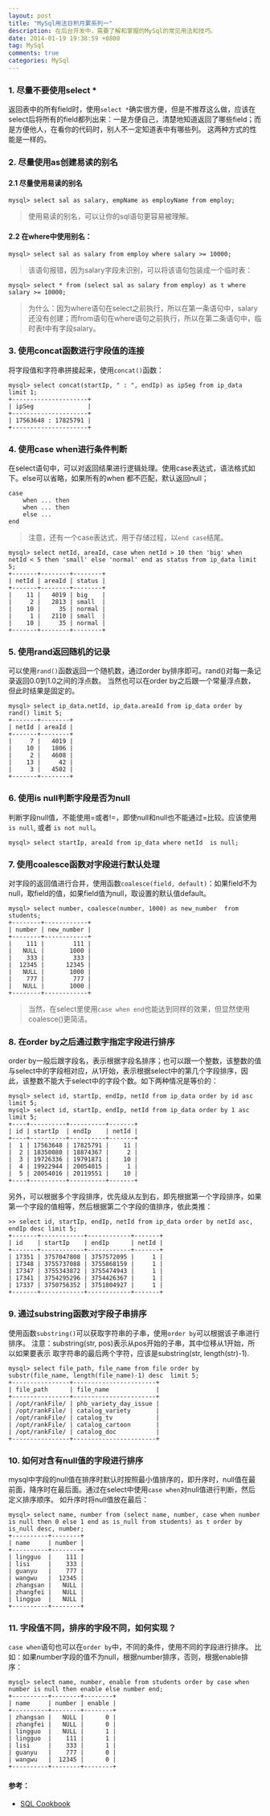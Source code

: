 ```yaml
---
layout: post
title: "MySql用法日积月累系列一"
description: 在后台开发中，需要了解和掌握的MySql的常见用法和技巧。
date: 2014-01-19 19:38:59 +0800
tag: MySql
comments: true
categories: MySql
---
```


### 1. 尽量不要使用select *

返回表中的所有field时，使用`select *`确实很方便，但是不推荐这么做，应该在select后将所有的field都列出来：一是方便自己，清楚地知道返回了哪些field；而是方便他人，在看你的代码时，别人不一定知道表中有哪些列。
这两种方式的性能是一样的。

### 2. 尽量使用as创建易读的别名

#### 2.1 尽量使用易读的别名

    mysql> select sal as salary, empName as employName from employ;

> 使用易读的别名，可以让你的sql语句更容易被理解。

#### 2.2 在where中使用别名：

    mysql> select sal as salary from employ where salary >= 10000;

> 该语句报错，因为salary字段未识别，可以将该语句包装成一个临时表：

    mysql> select * from (select sal as salary from employ) as t where salary >= 10000;

> 为什么：因为where语句在select之前执行，所以在第一条语句中，salary还没有创建；而from语句在where语句之前执行，所以在第二条语句中，临时表t中有字段salary。

<!--more-->

### 3. 使用concat函数进行字段值的连接

将字段值和字符串拼接起来，使用`concat()`函数：

    mysql> select concat(startIp, " : ", endIp) as ipSeg from ip_data limit 1;
	+---------------------+
	| ipSeg               |
	+---------------------+
	| 17563648 : 17825791 | 
	+---------------------+

### 4. 使用case when进行条件判断

在select语句中，可以对返回结果进行逻辑处理。使用case表达式，语法格式如下。else可以省略，如果所有的when
都不匹配，默认返回null；

	case
		when ... then
		when ... then
		else ...
	end
> 注意，还有一个case表达式，用于存储过程，以`end case`结尾。

    mysql> select netId, areaId, case when netId > 10 then 'big' when netId < 5 then 'small' else 'normal' end as status from ip_data limit 5;
	+-------+--------+--------+
	| netId | areaId | status |
	+-------+--------+--------+
	|    11 |   4019 | big    | 
	|     2 |   2813 | small  | 
	|    10 |     35 | normal | 
	|     1 |   2110 | small  | 
	|    10 |     35 | normal | 
	+-------+--------+--------+

### 5. 使用rand返回随机的记录

可以使用`rand()`函数返回一个随机数，通过order by排序即可。rand()对每一条记录返回0.0到1.0之间的浮点数。
当然也可以在order by之后跟一个常量浮点数，但此时结果是固定的。

    mysql> select ip_data.netId, ip_data.areaId from ip_data order by rand() limit 5;
	+-------+--------+
	| netId | areaId |
	+-------+--------+
	|     7 |   4019 | 
	|    10 |   1806 | 
	|     2 |   4608 | 
	|    13 |     42 | 
	|     3 |   4502 | 
	+-------+--------+

### 6. 使用is null判断字段是否为null

判断字段null值，不能使用=或者!=，即使null和null也不能通过=比较。应该使用 `is null`, 或者 `is not null`。
    
    mysql> select startIp, areaId from ip_data where netId  is null;
    
### 7. 使用coalesce函数对字段进行默认处理

对字段的返回值进行合并，使用函数`coalesce(field, default)`：如果field不为null，取field的值，如果field值为null，取设置的默认值default。

	mysql> select number, coalesce(number, 1000) as new_number  from students;
	+--------+------------+
	| number | new_number |
	+--------+------------+
	|    111 |        111 | 
	|   NULL |       1000 | 
	|    333 |        333 | 
	|  12345 |      12345 | 
	|   NULL |       1000 | 
	|    777 |        777 | 
	|   NULL |       1000 | 
	+--------+------------+
> 当然，在select里使用`case when end`也能达到同样的效果，但显然使用coalesce()更简洁。

### 8. 在order by之后通过数字指定字段进行排序

order by一般后跟字段名，表示根据字段名排序；也可以跟一个整数，该整数的值与select中的字段相对应，从1开始，表示根据select中的第几个字段排序，因此，该整数不能大于select中的字段个数。如下两种情况是等价的：

    mysql> select id, startIp, endIp, netId from ip_data order by id asc limit 5; 
    mysql> select id, startIp, endIp, netId from ip_data order by 1 asc limit 5;
	+----+----------+----------+-------+
	| id | startIp  | endIp    | netId |
	+----+----------+----------+-------+
	|  1 | 17563648 | 17825791 |    11 | 
	|  2 | 18350080 | 18874367 |     2 | 
	|  3 | 19726336 | 19791871 |    10 | 
	|  4 | 19922944 | 20054015 |     1 | 
	|  5 | 20054016 | 20119551 |    10 | 
	+----+----------+----------+-------+

另外，可以根据多个字段排序，优先级从左到右，即先根据第一个字段排序，如果第一个字段的值相等，然后根据第二个字段的值排序，依此类推：

    >> select id, startIp, endIp, netId from ip_data order by netId asc, endIp desc limit 5;
	+-------+------------+------------+-------+
	| id    | startIp    | endIp      | netId |
	+-------+------------+------------+-------+
	| 17351 | 3757047808 | 3757572095 |     1 | 
	| 17348 | 3755737088 | 3755868159 |     1 | 
	| 17347 | 3755343872 | 3755474943 |     1 | 
	| 17341 | 3754295296 | 3754426367 |     1 | 
	| 17337 | 3750756352 | 3751804927 |     1 | 
	+-------+------------+------------+-------+

### 9. 通过substring函数对字段子串排序

使用函数`substring()`可以获取字符串的子串，使用`order by`可以根据该子串进行排序。
注意：substring(str, pos)表示从pos开始的子串，其中位移从1开始，所以如果要表示
取字符串的最后两个字符，应该是substring(str, length(str)-1).

	mysql> select file_path, file_name from file order by substr(file_name, length(file_name)-1) desc  limit 5;
	+----------------+-----------------------+
	| file_path      | file_name             |
	+----------------+-----------------------+
	| /opt/rankFile/ | phb_variety_day_issue | 
	| /opt/rankFile/ | catalog_variety       | 
	| /opt/rankFile/ | catalog_tv            | 
	| /opt/rankFile/ | catalog_cartoon       | 
	| /opt/rankFile/ | catalog_doc           | 
	+----------------+-----------------------+

### 10. 如何对含有null值的字段进行排序

mysql中字段的null值在排序时默认时按照最小值排序的，即升序时，null值在最前面，降序时在最后面。通过在select中使用`case when`对null值进行判断，然后定义排序顺序。
如升序时将null值放在最后：

	mysql> select name, number from (select name, number, case when number is null then 0 else 1 end as is_null from students) as t order by is_null desc, number;
	+----------+--------+
	| name     | number |
	+----------+--------+
	| lingguo  |    111 | 
	| lisi     |    333 | 
	| guanyu   |    777 | 
	| wangwu   |  12345 | 
	| zhangsan |   NULL | 
	| zhangfei |   NULL | 
	| lingguo  |   NULL | 
	+----------+--------+
    
### 11. 字段值不同，排序的字段不同，如何实现？

`case when`语句也可以在`order by`中，不同的条件，使用不同的字段进行排序。
比如：如果number字段的值不为null，根据number排序，否则，根据enable排序：

	mysql> select name, number, enable from students order by case when number is null then enable else number end;
	+----------+--------+--------+
	| name     | number | enable |
	+----------+--------+--------+
	| zhangsan |   NULL |      0 | 
	| zhangfei |   NULL |      0 | 
	| lingguo  |   NULL |      1 | 
	| lingguo  |    111 |      1 | 
	| lisi     |    333 |      1 | 
	| guanyu   |    777 |      0 | 
	| wangwu   |  12345 |      0 | 
	+----------+--------+--------+

#### 参考：

+ [SQL Cookbook](http://book.douban.com/subject/1840666/)

